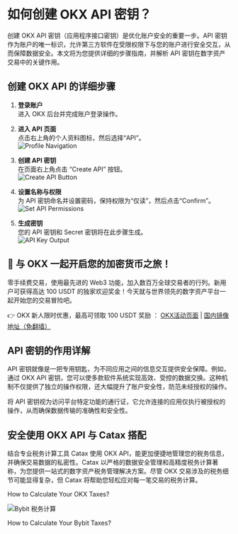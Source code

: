 # 如何创建 OKX API 密钥？

创建 OKX API 密钥（应用程序接口密钥）是优化账户安全的重要一步。API 密钥作为账户的唯一标识，允许第三方软件在受限权限下与您的账户进行安全交互，从而保障数据安全。本文将为您提供详细的步骤指南，并解析 API 密钥在数字资产交易中的关键作用。

## 创建 OKX API 的详细步骤

1. **登录账户**  
   进入 OKX 后台并完成账户登录操作。

2. **进入 API 页面**  
   点击右上角的个人资料图标，然后选择“API”。  
   ![Profile Navigation](https://www.jmhbdh.com/wp-content/img/734598451464997.webp)

3. **创建 API 密钥**  
   在页面右上角点击 “Create API” 按钮。  
   ![Create API Button](https://www.jmhbdh.com/wp-content/img/89469452912.webp)

4. **设置名称与权限**  
   为 API 密钥命名并设置密码，保持权限为“仅读”，然后点击“Confirm”。  
   ![Set API Permissions](https://www.jmhbdh.com/wp-content/img/370207773425.webp)

5. **生成密钥**  
   您的 API 密钥和 Secret 密钥将在此步骤生成。  
   ![API Key Output](https://www.jmhbdh.com/wp-content/img/740160514.webp)

## 🚀 与 OKX 一起开启您的加密货币之旅！

零手续费交易，使用最先进的 Web3 功能，加入数百万全球交易者的行列。新用户可获得高达 100 USDT 的独家欢迎奖金！今天就与世界领先的数字资产平台一起开始您的交易冒险吧。

👉 OKX 新人限时优惠，最高可领取 100 USDT 奖励 ： [OKX活动页面](https://bit.ly/OKXe) | [国内镜像地址（免翻墙）](https://bit.ly/okX)

## API 密钥的作用详解

API 密钥就像是一把专用钥匙，为不同应用之间的信息交互提供安全保障。例如，通过 OKX API 密钥，您可以使多款软件系统实现高效、受控的数据交换。这种机制不仅提供了独立的操作权限，还大幅提升了账户安全性，防范未经授权的操作。

将 API 密钥视为访问平台特定功能的通行证，它允许连接的应用仅执行被授权的操作，从而确保数据传输的准确性和安全性。

## 安全使用 OKX API 与 Catax 搭配

结合专业税务计算工具 Catax 使用 OKX API，能更加便捷地管理您的税务信息，并确保交易数据的私密性。Catax 以严格的数据安全管理和高精度税务计算著称，为您提供一站式的数字资产税务管理解决方案。尽管 OKX 交易涉及的税务细节可能显得复杂，但 Catax 将帮助您轻松应对每一笔交易的税务计算。



How to Calculate Your OKX Taxes?

![Bybit 税务计算](https://www.jmhbdh.com/wp-content/img/4653215550717.webp)

How to Calculate Your Bybit Taxes?